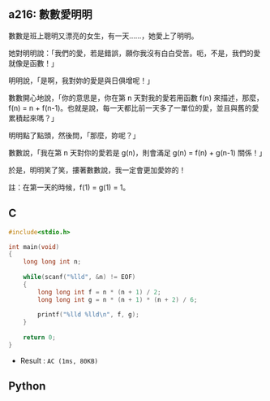 ## a216: 數數愛明明
數數是班上聰明又漂亮的女生，有一天……，她愛上了明明。

她對明明說：「我們的愛，若是錯誤，願你我沒有白白受苦。呃，不是，我們的愛就像是函數！」

明明說，「是啊，我對妳的愛是與日俱增呢！」

數數開心地說，「你的意思是，你在第 n 天對我的愛若用函數 f(n) 來描述，那麼，f(n) = n + f(n-1)。也就是說，每一天都比前一天多了一單位的愛，並且與舊的愛累積起來嗎？」

明明點了點頭，然後問，「那麼，妳呢？」

數數說，「我在第 n 天對你的愛若是 g(n)，則會滿足 g(n) = f(n) + g(n-1) 關係！」

於是，明明笑了笑，摟著數數說，我一定會更加愛妳的！

註：在第一天的時候，f(1) = g(1) = 1。

## C
```C
#include<stdio.h>

int main(void)
{
	long long int n;
	
	while(scanf("%lld", &n) != EOF)
	{
		long long int f = n * (n + 1) / 2;
		long long int g = n * (n + 1) * (n + 2) / 6;
		
		printf("%lld %lld\n", f, g);
	}
	
	return 0;
}
```
 * Result : `AC (1ms, 80KB)`

## Python

